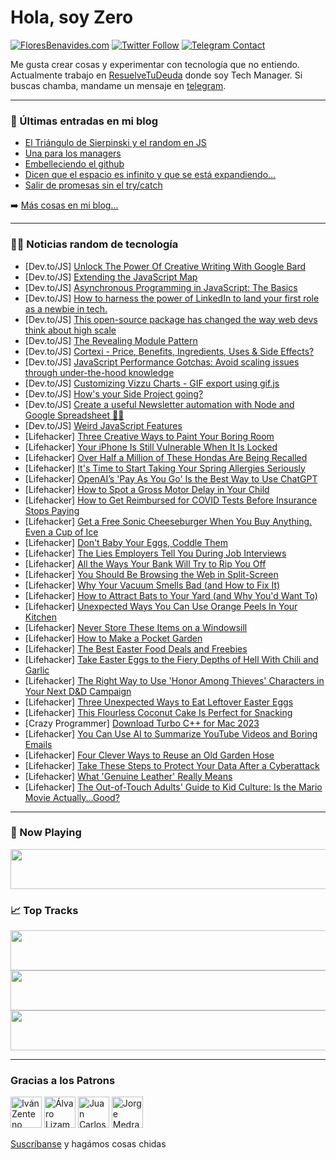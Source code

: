 # Hola, soy Zero

[![FloresBenavides.com](https://img.shields.io/website?down_message=oops&label=MiBlog&style=for-the-badge&up_message=online&url=https%3A%2F%2Ffloresbenavides.com)](https://floresbenavides.com) [![Twitter Follow](https://img.shields.io/twitter/follow/ZeroDragon?color=%231DA1F2&label=Follow&logo=twitter&logoColor=ffffff&style=for-the-badge)](https://twitter.com/zerodragon) [![Telegram Contact](https://img.shields.io/badge/escr%C3%ADbeme-ZeroDragon-%2326A5E4?style=for-the-badge&logo=telegram)](https://t.me/zerodragon)

Me gusta crear cosas y experimentar con tecnología que no entiendo.
Actualmente trabajo en [ResuelveTuDeuda](http://github.com/resuelve) donde soy Tech Manager.
Si buscas chamba, mandame un mensaje en [telegram](https://t.me/zerodragon).

---

### 📕 Últimas entradas en mi blog
<!-- BLOG-POST-LIST:START -->
- [El Triángulo de Sierpinski y el random en JS](https://floresbenavides.com/el-triangulo-de-sierpinski-y-el-random-en-js/)
- [Una para los managers](https://floresbenavides.com/una-para-los-managers/)
- [Embelleciendo el github](https://floresbenavides.com/embelleciendo-el-github/)
- [Dicen que el espacio es infinito y que se está expandiendo…](https://floresbenavides.com/dicen-que-el-espacio-es-infinito-y-que-se-esta-expandiendo/)
- [Salir de promesas sin el try/catch](https://floresbenavides.com/salir-de-promesas-sin-el-try-catch/)
<!-- BLOG-POST-LIST:END -->

➡️ [Más cosas en mi blog...](https://floresbenavides.com)

---

### 👨‍💻 Noticias random de tecnología
<!-- TECH-POSTS:START -->
- [Dev.to/JS] [Unlock The Power Of Creative Writing With Google Bard](https://dev.to/infowindtechno/unlock-the-power-of-creative-writing-with-google-bard-bmb)
- [Dev.to/JS] [Extending the JavaScript Map](https://dev.to/retraigo/extending-the-javascript-map-ae3)
- [Dev.to/JS] [Asynchronous Programming in JavaScript: The Basics](https://dev.to/haastrupea/asynchronous-programming-in-javascript-the-basics-4b0)
- [Dev.to/JS] [How to harness the power of LinkedIn to land your first role as a newbie in tech.](https://dev.to/chidiebereomasi/how-to-harness-the-power-of-linkedin-to-land-your-first-role-as-a-newbie-in-tech-3k1c)
- [Dev.to/JS] [This open-source package has changed the way web devs think about high scale](https://dev.to/odedshimoni/this-open-source-package-easily-and-automatically-retries-your-actions-and-even-reverts-whole-groups-if-even-one-failed-f91)
- [Dev.to/JS] [The Revealing Module Pattern](https://dev.to/nickap/the-revealing-module-pattern-586d)
- [Dev.to/JS] [Cortexi - Price, Benefits, Ingredients, Uses &amp; Side Effects?](https://dev.to/cortexib44333/cortexi-price-benefits-ingredients-uses-side-effects-3j87)
- [Dev.to/JS] [JavaScript Performance Gotchas: Avoid scaling issues through under-the-hood knowledge](https://dev.to/andreasbergstrom/javascript-performance-gotchas-avoid-doing-this-cgm)
- [Dev.to/JS] [Customizing Vizzu Charts - GIF export using gif.js](https://dev.to/simzer/customizing-vizzu-charts-gif-export-using-gifjs-21e5)
- [Dev.to/JS] [How&#39;s your Side Project going?](https://dev.to/zubairanwarkhan/hows-your-side-project-going-41p1)
- [Dev.to/JS] [Create a useful Newsletter automation with Node and Google Spreadsheet 🧑‍💻](https://dev.to/alagrede/create-a-useful-newsletter-automation-with-node-and-google-spreadsheet-33e)
- [Dev.to/JS] [Weird JavaScript Features](https://dev.to/arslanyounis/weird-javascript-features-15cm)
- [Lifehacker] [Three Creative Ways to Paint Your Boring Room](https://lifehacker.com/three-creative-ways-to-paint-your-boring-room-1850313019)
- [Lifehacker] [Your iPhone Is Still Vulnerable When It Is Locked](https://lifehacker.com/your-iphone-is-still-vulnerable-when-it-is-locked-1850318663)
- [Lifehacker] [Over Half a Million of These Hondas Are Being Recalled](https://lifehacker.com/over-half-a-million-of-these-hondas-are-being-recalled-1850314065)
- [Lifehacker] [It&#39;s Time to Start Taking Your Spring Allergies Seriously](https://lifehacker.com/its-time-to-start-taking-your-spring-allergies-seriousl-1850313310)
- [Lifehacker] [OpenAI’s &#39;Pay As You Go&#39; Is the Best Way to Use ChatGPT](https://lifehacker.com/openai-s-pay-as-you-go-is-the-best-way-to-use-chatgpt-1850318349)
- [Lifehacker] [How to Spot a Gross Motor Delay in Your Child](https://lifehacker.com/how-to-spot-a-gross-motor-delay-in-your-child-1850313484)
- [Lifehacker] [How to Get Reimbursed for COVID Tests Before Insurance Stops Paying](https://lifehacker.com/how-to-get-reimbursed-for-covid-tests-before-insurance-1850314482)
- [Lifehacker] [Get a Free Sonic Cheeseburger When You Buy Anything. Even a Cup of Ice](https://lifehacker.com/get-a-free-sonic-cheeseburger-when-you-buy-anything-ev-1850313703)
- [Lifehacker] [Don&#39;t Baby Your Eggs, Coddle Them](https://lifehacker.com/dont-baby-your-eggs-coddle-them-1850314208)
- [Lifehacker] [The Lies Employers Tell You During Job Interviews](https://lifehacker.com/the-lies-employers-tell-you-during-job-interviews-1850307753)
- [Lifehacker] [All the Ways Your Bank Will Try to Rip You Off](https://lifehacker.com/all-the-ways-your-bank-will-try-to-rip-you-off-1850312694)
- [Lifehacker] [You Should Be Browsing the Web in Split-Screen](https://lifehacker.com/you-should-be-browsing-the-web-in-split-screen-1850311393)
- [Lifehacker] [Why Your Vacuum Smells Bad &lpar;and How to Fix It&rpar;](https://lifehacker.com/why-your-vacuum-smells-bad-and-how-to-fix-it-1850315877)
- [Lifehacker] [How to Attract Bats to Your Yard &lpar;and Why You&#39;d Want To&rpar;](https://lifehacker.com/how-to-attract-bats-to-your-yard-and-why-youd-want-to-1850315881)
- [Lifehacker] [Unexpected Ways You Can Use Orange Peels In Your Kitchen](https://lifehacker.com/unexpected-ways-you-can-use-orange-peels-in-your-kitche-1850315885)
- [Lifehacker] [Never Store These Items on a Windowsill](https://lifehacker.com/never-store-these-items-on-a-windowsill-1850314993)
- [Lifehacker] [How to Make a Pocket Garden](https://lifehacker.com/how-to-make-a-pocket-garden-1850314990)
- [Lifehacker] [The Best Easter Food Deals and Freebies](https://lifehacker.com/the-best-easter-food-deals-and-freebies-1850305940)
- [Lifehacker] [Take Easter Eggs to the Fiery Depths of Hell With Chili and Garlic](https://lifehacker.com/take-easter-eggs-to-the-fiery-depths-of-hell-with-chili-1850313422)
- [Lifehacker] [The Right Way to Use &#39;Honor Among Thieves&#39; Characters in Your Next D&amp;D Campaign](https://lifehacker.com/the-right-way-to-use-honor-among-thieves-characters-in-1850313225)
- [Lifehacker] [Three Unexpected Ways to Eat Leftover Easter Eggs](https://lifehacker.com/three-unexpected-ways-to-eat-leftover-easter-eggs-1850312627)
- [Lifehacker] [This Flourless Coconut Cake Is Perfect for Snacking](https://lifehacker.com/this-flourless-coconut-cake-is-perfect-for-snacking-1850312613)
- [Crazy Programmer] [Download Turbo C++ for Mac 2023](https://www.thecrazyprogrammer.com/2023/04/turbo-c-for-mac.html)
- [Lifehacker] [You Can Use AI to Summarize YouTube Videos and Boring Emails](https://lifehacker.com/you-can-actually-use-ai-to-summarize-youtube-videos-and-1850311347)
- [Lifehacker] [Four Clever Ways to Reuse an Old Garden Hose](https://lifehacker.com/four-clever-ways-to-reuse-an-old-garden-hose-1850312495)
- [Lifehacker] [Take These Steps to Protect Your Data After a Cyberattack](https://lifehacker.com/take-these-steps-to-protect-your-data-after-a-cyberatta-1850304604)
- [Lifehacker] [What &#39;Genuine Leather&#39; Really Means](https://lifehacker.com/what-genuine-leather-really-means-1850309049)
- [Lifehacker] [The Out-of-Touch Adults&#39; Guide to Kid Culture: Is the Mario Movie Actually...Good?](https://lifehacker.com/the-out-of-touch-adults-guide-to-kid-culture-is-the-ma-1850309148)<!-- TECH-POSTS:END -->

---

### 🎵 Now Playing
<a href="https://spotify-now-playing-dun.vercel.app/now-playing?open"><img src="https://spotify-now-playing-dun.vercel.app/now-playing" width="540" height="64"></a>

### 📈 Top Tracks
<a href="https://spotify-now-playing-dun.vercel.app/top-tracks?i=1&open"><img src="https://spotify-now-playing-dun.vercel.app/top-tracks?i=1" width="540" height="64"></a>
<a href="https://spotify-now-playing-dun.vercel.app/top-tracks?i=2&open"><img src="https://spotify-now-playing-dun.vercel.app/top-tracks?i=2" width="540" height="64"></a>
<a href="https://spotify-now-playing-dun.vercel.app/top-tracks?i=3&open"><img src="https://spotify-now-playing-dun.vercel.app/top-tracks?i=3" width="540" height="64"></a>

---

### Gracias a los Patrons
[<img src="https://avatars.githubusercontent.com/u/243380?v=4" alt="Iván Zenteno" width="50px">](https://github.com/k001) [<img src="https://avatars.githubusercontent.com/u/19955639?v=4" alt="Álvaro Lizama" width="50px">](https://github.com/alvarolizama) [<img src="https://avatars.githubusercontent.com/u/2718753?v=4" alt="Juan Carlos Ruiz" width="50px">](https://github.com/JuanCrg90) [<img src="https://avatars.githubusercontent.com/u/37025?v=4" alt="Jorge Medrano" width="50px">](https://github.com/h1pp1e) 

[Suscríbanse](https://www.patreon.com/zerodragon) y hagámos cosas chidas
